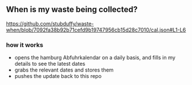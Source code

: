 ## When is my waste being collected?
  https://github.com/stubduffy/waste-when/blob/7092fa38b92b71cefd9b19747956cb15d28c7010/cal.json#L1-L6
  
  ### how it works
  - opens the hamburg Abfuhrkalendar on a daily basis, and fills in my details to see the latest dates
  - grabs the relevant dates and stores them
  - pushes the update back to this repo
  
